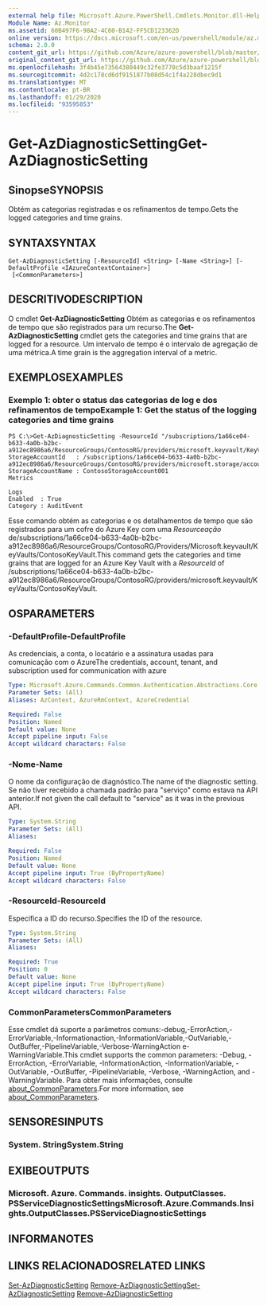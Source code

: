 ```yaml
---
external help file: Microsoft.Azure.PowerShell.Cmdlets.Monitor.dll-Help.xml
Module Name: Az.Monitor
ms.assetid: 60B497F6-98A2-4C60-B142-FF5CD123362D
online version: https://docs.microsoft.com/en-us/powershell/module/az.monitor/get-azdiagnosticsetting
schema: 2.0.0
content_git_url: https://github.com/Azure/azure-powershell/blob/master/src/Monitor/Monitor/help/Get-AzDiagnosticSetting.md
original_content_git_url: https://github.com/Azure/azure-powershell/blob/master/src/Monitor/Monitor/help/Get-AzDiagnosticSetting.md
ms.openlocfilehash: 3f4b45e73564380449c32fe3770c5d3baaf1215f
ms.sourcegitcommit: 4d2c178cd6df9151877b08d54c1f4a228dbec9d1
ms.translationtype: MT
ms.contentlocale: pt-BR
ms.lasthandoff: 01/29/2020
ms.locfileid: "93595853"
---
```

# <span data-ttu-id="42866-101">Get-AzDiagnosticSetting</span><span class="sxs-lookup"><span data-stu-id="42866-101">Get-AzDiagnosticSetting</span></span>

## <span data-ttu-id="42866-102">Sinopse</span><span class="sxs-lookup"><span data-stu-id="42866-102">SYNOPSIS</span></span>
<span data-ttu-id="42866-103">Obtém as categorias registradas e os refinamentos de tempo.</span><span class="sxs-lookup"><span data-stu-id="42866-103">Gets the logged categories and time grains.</span></span>

## <span data-ttu-id="42866-104">SYNTAX</span><span class="sxs-lookup"><span data-stu-id="42866-104">SYNTAX</span></span>

```
Get-AzDiagnosticSetting [-ResourceId] <String> [-Name <String>] [-DefaultProfile <IAzureContextContainer>]
 [<CommonParameters>]
```

## <span data-ttu-id="42866-105">DESCRITIVO</span><span class="sxs-lookup"><span data-stu-id="42866-105">DESCRIPTION</span></span>
<span data-ttu-id="42866-106">O cmdlet **Get-AzDiagnosticSetting** Obtém as categorias e os refinamentos de tempo que são registrados para um recurso.</span><span class="sxs-lookup"><span data-stu-id="42866-106">The **Get-AzDiagnosticSetting** cmdlet gets the categories and time grains that are logged for a resource.</span></span>
<span data-ttu-id="42866-107">Um intervalo de tempo é o intervalo de agregação de uma métrica.</span><span class="sxs-lookup"><span data-stu-id="42866-107">A time grain is the aggregation interval of a metric.</span></span>

## <span data-ttu-id="42866-108">EXEMPLOS</span><span class="sxs-lookup"><span data-stu-id="42866-108">EXAMPLES</span></span>

### <span data-ttu-id="42866-109">Exemplo 1: obter o status das categorias de log e dos refinamentos de tempo</span><span class="sxs-lookup"><span data-stu-id="42866-109">Example 1: Get the status of the logging categories and time grains</span></span>
```
PS C:\>Get-AzDiagnosticSetting -ResourceId "/subscriptions/1a66ce04-b633-4a0b-b2bc-a912ec8986a6/ResourceGroups/ContosoRG/providers/microsoft.keyvault/KeyVaults/ContosoKeyVault"
StorageAccountId   : /subscriptions/1a66ce04-b633-4a0b-b2bc-a912ec8986a6/ResourceGroups/ContosoRG/providers/microsoft.storage/accounts/ContosoStorageAccount
StorageAccountName : ContosoStorageAccount001
Metrics

Logs
Enabled  : True
Category : AuditEvent
```

<span data-ttu-id="42866-110">Esse comando obtém as categorias e os detalhamentos de tempo que são registrados para um cofre do Azure Key com uma *Resourceação* de/subscriptions/1a66ce04-b633-4a0b-b2bc-a912ec8986a6/ResourceGroups/ContosoRG/Providers/Microsoft.keyvault/KeyVaults/ContosoKeyVault.</span><span class="sxs-lookup"><span data-stu-id="42866-110">This command gets the categories and time grains that are logged for an Azure Key Vault with a *ResourceId* of /subscriptions/1a66ce04-b633-4a0b-b2bc-a912ec8986a6/ResourceGroups/ContosoRG/providers/microsoft.keyvault/KeyVaults/ContosoKeyVault.</span></span>

## <span data-ttu-id="42866-111">OS</span><span class="sxs-lookup"><span data-stu-id="42866-111">PARAMETERS</span></span>

### <span data-ttu-id="42866-112">-DefaultProfile</span><span class="sxs-lookup"><span data-stu-id="42866-112">-DefaultProfile</span></span>
<span data-ttu-id="42866-113">As credenciais, a conta, o locatário e a assinatura usadas para comunicação com o Azure</span><span class="sxs-lookup"><span data-stu-id="42866-113">The credentials, account, tenant, and subscription used for communication with azure</span></span>

```yaml
Type: Microsoft.Azure.Commands.Common.Authentication.Abstractions.Core.IAzureContextContainer
Parameter Sets: (All)
Aliases: AzContext, AzureRmContext, AzureCredential

Required: False
Position: Named
Default value: None
Accept pipeline input: False
Accept wildcard characters: False
```

### <span data-ttu-id="42866-114">-Nome</span><span class="sxs-lookup"><span data-stu-id="42866-114">-Name</span></span>
<span data-ttu-id="42866-115">O nome da configuração de diagnóstico.</span><span class="sxs-lookup"><span data-stu-id="42866-115">The name of the diagnostic setting.</span></span> <span data-ttu-id="42866-116">Se não tiver recebido a chamada padrão para "serviço" como estava na API anterior.</span><span class="sxs-lookup"><span data-stu-id="42866-116">If not given the call default to "service" as it was in the previous API.</span></span>

```yaml
Type: System.String
Parameter Sets: (All)
Aliases:

Required: False
Position: Named
Default value: None
Accept pipeline input: True (ByPropertyName)
Accept wildcard characters: False
```

### <span data-ttu-id="42866-117">-ResourceId</span><span class="sxs-lookup"><span data-stu-id="42866-117">-ResourceId</span></span>
<span data-ttu-id="42866-118">Especifica a ID do recurso.</span><span class="sxs-lookup"><span data-stu-id="42866-118">Specifies the ID of the resource.</span></span>

```yaml
Type: System.String
Parameter Sets: (All)
Aliases:

Required: True
Position: 0
Default value: None
Accept pipeline input: True (ByPropertyName)
Accept wildcard characters: False
```

### <span data-ttu-id="42866-119">CommonParameters</span><span class="sxs-lookup"><span data-stu-id="42866-119">CommonParameters</span></span>
<span data-ttu-id="42866-120">Esse cmdlet dá suporte a parâmetros comuns:-debug,-ErrorAction,-ErrorVariable,-Informationaction,-InformationVariable,-OutVariable,-OutBuffer,-PipelineVariable,-Verbose-WarningAction e-WarningVariable.</span><span class="sxs-lookup"><span data-stu-id="42866-120">This cmdlet supports the common parameters: -Debug, -ErrorAction, -ErrorVariable, -InformationAction, -InformationVariable, -OutVariable, -OutBuffer, -PipelineVariable, -Verbose, -WarningAction, and -WarningVariable.</span></span> <span data-ttu-id="42866-121">Para obter mais informações, consulte [about_CommonParameters](https://go.microsoft.com/fwlink/?LinkID=113216).</span><span class="sxs-lookup"><span data-stu-id="42866-121">For more information, see [about_CommonParameters](https://go.microsoft.com/fwlink/?LinkID=113216).</span></span>

## <span data-ttu-id="42866-122">SENSORES</span><span class="sxs-lookup"><span data-stu-id="42866-122">INPUTS</span></span>

### <span data-ttu-id="42866-123">System. String</span><span class="sxs-lookup"><span data-stu-id="42866-123">System.String</span></span>

## <span data-ttu-id="42866-124">EXIBE</span><span class="sxs-lookup"><span data-stu-id="42866-124">OUTPUTS</span></span>

### <span data-ttu-id="42866-125">Microsoft. Azure. Commands. insights. OutputClasses. PSServiceDiagnosticSettings</span><span class="sxs-lookup"><span data-stu-id="42866-125">Microsoft.Azure.Commands.Insights.OutputClasses.PSServiceDiagnosticSettings</span></span>

## <span data-ttu-id="42866-126">INFORMA</span><span class="sxs-lookup"><span data-stu-id="42866-126">NOTES</span></span>

## <span data-ttu-id="42866-127">LINKS RELACIONADOS</span><span class="sxs-lookup"><span data-stu-id="42866-127">RELATED LINKS</span></span>

<span data-ttu-id="42866-128">[Set-AzDiagnosticSetting](./Set-AzDiagnosticSetting.md) 
 [Remove-AzDiagnosticSetting](./Remove-AzDiagnosticSetting.md)</span><span class="sxs-lookup"><span data-stu-id="42866-128">[Set-AzDiagnosticSetting](./Set-AzDiagnosticSetting.md)
[Remove-AzDiagnosticSetting](./Remove-AzDiagnosticSetting.md)</span></span>
